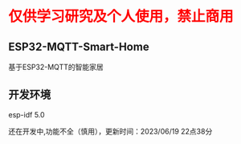 # <font color="red">**仅供学习研究及个人使用，禁止商用**</font>

## ESP32-MQTT-Smart-Home

基于ESP32-MQTT的智能家居

## 开发环境

esp-idf 5.0

还在开发中,功能不全（慎用），更新时间：2023/06/19 22点38分